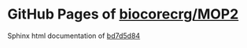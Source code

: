 GitHub Pages of [biocorecrg/MOP2](https://github.com/biocorecrg/MOP2.git)
===
Sphinx html documentation of [bd7d5d84](https://github.com/biocorecrg/MOP2/tree/bd7d5d84472335e563750917e0a85687879ffc0d)
